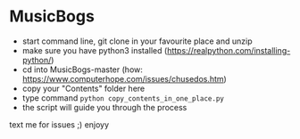 # MusicBogs

- start command line, git clone in your favourite place and unzip
- make sure you have python3 installed (https://realpython.com/installing-python/)
- cd into MusicBogs-master (how: https://www.computerhope.com/issues/chusedos.htm)
- copy your "Contents" folder here
- type command `python copy_contents_in_one_place.py`
- the script will guide you through the process

text me for issues ;) enjoyy
